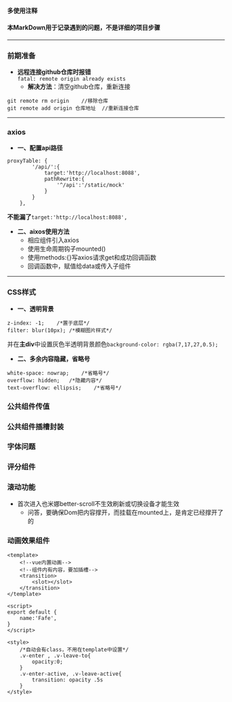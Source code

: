 #### 多使用注释
#### 本MarkDown用于记录遇到的问题，不是详细的项目步骤
----
### 前期准备
- **远程连接github仓库时报错**  
`fatal: remote origin already exists`
    - **解决方法**：清空github仓库，重新连接 
``` 
git remote rm origin    //移除仓库
git remote add origin 仓库地址  //重新连接仓库
```
----
### axios
- **一、配置api路径**
```
proxyTable: {
        '/api/':{
            target:'http://localhost:8088',
            pathRewrite:{
                '^/api':'/static/mock'
            }
        }
    },
```
**不能漏了**`target:'http://localhost:8088',`
- **二、aixos使用方法**
    - 相应组件引入axios
    - 使用生命周期钩子mounted()
    - 使用methods:{}写axios请求get和成功回调函数
    - 回调函数中，赋值给data或传入子组件
----
### CSS样式
- **一、透明背景**
```
z-index: -1;    /*置于底层*/
filter: blur(10px); /*模糊图片样式*/
```
并在**主div**中设置灰色半透明背景颜色`background-color: rgba(7,17,27,0.5);`  
- **二、多余内容隐藏，省略号**
```
white-space: nowrap;    /*省略号*/
overflow: hidden;   /*隐藏内容*/
text-overflow: ellipsis;    /*省略号*/
```
### 公共组件传值

### 公共组件插槽封装

### 字体问题

### 评分组件

### 滚动功能
- 首次进入也米娜better-scroll不生效刷新或切换设备才能生效
    - 问答，要确保Dom把内容撑开，而挂载在mounted上，是肯定已经撑开了的

### 动画效果组件
```
<template>
    <!--vue内置动画-->
    <!--组件内有内容，要加插槽-->
    <transition>
        <slot></slot>
    </transition>
</template>

<script>
export default {
    name:'Fafe',
}
</script>

<style>
    /*自动会有class，不用在template中设置*/
    .v-enter , .v-leave-to{
        opacity:0;
    }
    .v-enter-active, .v-leave-active{
        transition: opacity .5s
    }
</style>
```